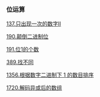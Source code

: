 ### 位运算

<a href="all_note/137.只出现一次的数字II.md">137.只出现一次的数字II</a>

<a href="all_note/190.颠倒二进制位.md">190.颠倒二进制位</a>

<a href="all_note/191.位1的个数.md">191.位1的个数</a>

<a href="all_note/389.找不同.md">389.找不同</a>

<a href="all_note/1356. 根据数字二进制下1的数目排序.md">1356.根据数字二进制下 1 的数目排序</a>

<a href="all_note/1720.解码异或后的数组.md">1720.解码异或后的数组</a>